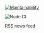 [![Maintainability](https://api.codeclimate.com/v1/badges/e4bc69461b7be0dada31/maintainability)](https://codeclimate.com/github/buba1301/frontend-project-lvl3/maintainability)

![Node CI](https://github.com/buba1301/frontend-project-lvl3/workflows/Node%20CI/badge.svg)

[RSS news feed]()

